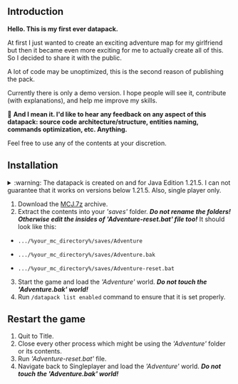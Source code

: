 ## Introduction

**Hello. This is my first ever datapack.**

At first I just wanted to create an exciting adventure map for my girlfriend but then it became even more exciting for me to actually create all of this.
So I decided to share it with the public.

A lot of code may be unoptimized, this is the second reason of publishing the pack.

Currently there is only a demo version. I hope people will see it, contribute (with explanations), and help me improve my skills.

:pushpin: **And I mean it. I'd like to hear any feedback on any aspect of this datapack: source code architecture/structure, entities naming, commands optimization, etc. Anything.**

Feel free to use any of the contents at your discretion.

## Installation

<details>

<summary>:warning: The datapack is created on and for Java Edition 1.21.5. I can not guarantee that it works on versions below 1.21.5. Also, single player only.</summary>
---
While I enjoy messing with the code for fun, I'm not going to bother with multiplayer adjustments.

And no backporting, ever. This is the paradigm I follow:

> If you are not utilizing the highest stable version, you are wasting opportunities.
>
> If the higher stable version lacks the features which are present in lower version, find a workaround to achieve these features.
---
</details>

1. Download the [MCJ.7z](https://github.com/bl1te/MCJ-datapack-attempt/raw/refs/heads/main/MCJ.7z) archive.
2. Extract the contents into your _'saves'_ folder. **_Do not rename the folders! Otherwise edit the insides of _'Adventure-reset.bat'_ file too!_** It should look like this:

- `.../%your_mc_directory%/saves/Adventure`

- `.../%your_mc_directory%/saves/Adventure.bak`

- `.../%your_mc_directory%/saves/Adventure-reset.bat`

3. Start the game and load the _'Adventure'_ world. **_Do not touch the 'Adventure.bak' world!_**
4. Run `/datapack list enabled` command to ensure that it is set properly.

## Restart the game

1. Quit to Title.
2. Close every other process which might be using the _'Adventure'_ folder or its contents.
3. Run _'Adventure-reset.bat'_ file.
4. Navigate back to Singleplayer and load the _'Adventure'_ world. **_Do not touch the 'Adventure.bak' world!_**

